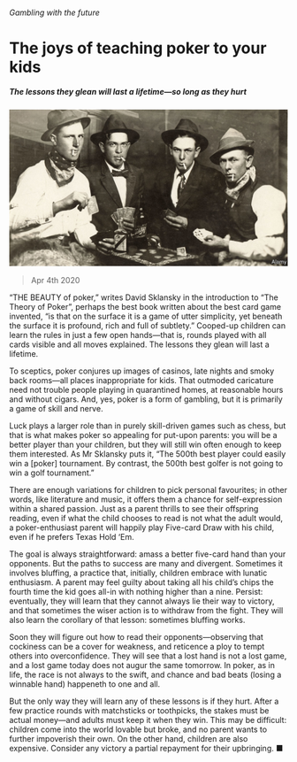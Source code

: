 ###### Gambling with the future

# The joys of teaching poker to your kids 

##### The lessons they glean will last a lifetime—so long as they hurt 

![image](images/20200404_BKP014.jpg) 

> Apr 4th 2020 

“THE BEAUTY of poker,” writes David Sklansky in the introduction to “The Theory of Poker”, perhaps the best book written about the best card game invented, “is that on the surface it is a game of utter simplicity, yet beneath the surface it is profound, rich and full of subtlety.” Cooped-up children can learn the rules in just a few open hands—that is, rounds played with all cards visible and all moves explained. The lessons they glean will last a lifetime.

To sceptics, poker conjures up images of casinos, late nights and smoky back rooms—all places inappropriate for kids. That outmoded caricature need not trouble people playing in quarantined homes, at reasonable hours and without cigars. And, yes, poker is a form of gambling, but it is primarily a game of skill and nerve.


Luck plays a larger role than in purely skill-driven games such as chess, but that is what makes poker so appealing for put-upon parents: you will be a better player than your children, but they will still win often enough to keep them interested. As Mr Sklansky puts it, “The 500th best player could easily win a [poker] tournament. By contrast, the 500th best golfer is not going to win a golf tournament.”

There are enough variations for children to pick personal favourites; in other words, like literature and music, it offers them a chance for self-expression within a shared passion. Just as a parent thrills to see their offspring reading, even if what the child chooses to read is not what the adult would, a poker-enthusiast parent will happily play Five-card Draw with his child, even if he prefers Texas Hold ‘Em.

The goal is always straightforward: amass a better five-card hand than your opponents. But the paths to success are many and divergent. Sometimes it involves bluffing, a practice that, initially, children embrace with lunatic enthusiasm. A parent may feel guilty about taking all his child’s chips the fourth time the kid goes all-in with nothing higher than a nine. Persist: eventually, they will learn that they cannot always lie their way to victory, and that sometimes the wiser action is to withdraw from the fight. They will also learn the corollary of that lesson: sometimes bluffing works.

Soon they will figure out how to read their opponents—observing that cockiness can be a cover for weakness, and reticence a ploy to tempt others into overconfidence. They will see that a lost hand is not a lost game, and a lost game today does not augur the same tomorrow. In poker, as in life, the race is not always to the swift, and chance and bad beats (losing a winnable hand) happeneth to one and all.

But the only way they will learn any of these lessons is if they hurt. After a few practice rounds with matchsticks or toothpicks, the stakes must be actual money—and adults must keep it when they win. This may be difficult: children come into the world lovable but broke, and no parent wants to further impoverish their own. On the other hand, children are also expensive. Consider any victory a partial repayment for their upbringing. ■

